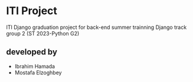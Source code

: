 # ITI Project
ITI Django graduation project for back-end summer trainning Django track group 2 (ST 2023-Python G2)
## developed by
- Ibrahim Hamada
- Mostafa Elzoghbey
